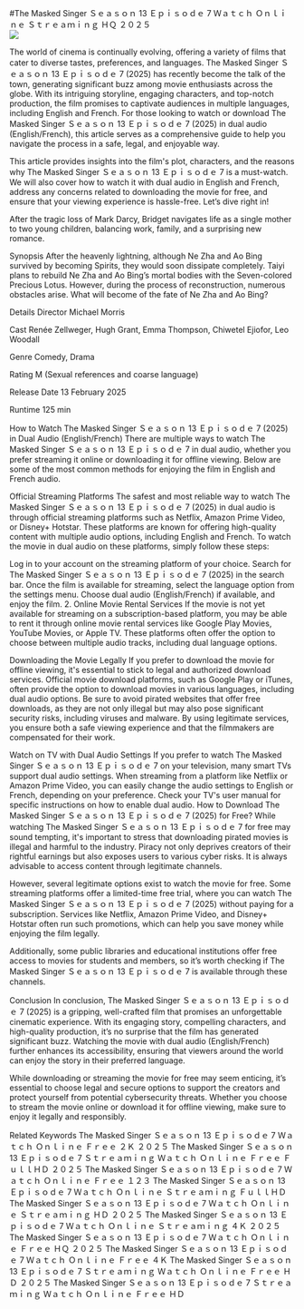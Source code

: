 #The Masked Singer Ｓｅａｓｏｎ 13 Ｅｐｉｓｏｄｅ 7 Ｗａｔｃｈ Ｏｎｌｉｎｅ Ｓｔｒｅａｍｉｎｇ ＨＱ ２０２５  
[![](https://i.imgur.com/qSNzIqt.png)](https://movie.rssnews.media/AtuoiXo.php)  
  
The world of cinema is continually evolving, offering a variety of films that cater to diverse tastes, preferences, and languages. The Masked Singer Ｓｅａｓｏｎ 13 Ｅｐｉｓｏｄｅ 7 (2025) has recently become the talk of the town, generating significant buzz among movie enthusiasts across the globe. With its intriguing storyline, engaging characters, and top-notch production, the film promises to captivate audiences in multiple languages, including English and French. For those looking to watch or download The Masked Singer Ｓｅａｓｏｎ 13 Ｅｐｉｓｏｄｅ 7 (2025) in dual audio (English/French), this article serves as a comprehensive guide to help you navigate the process in a safe, legal, and enjoyable way.

This article provides insights into the film's plot, characters, and the reasons why The Masked Singer Ｓｅａｓｏｎ 13 Ｅｐｉｓｏｄｅ 7 is a must-watch. We will also cover how to watch it with dual audio in English and French, address any concerns related to downloading the movie for free, and ensure that your viewing experience is hassle-free. Let’s dive right in!

After the tragic loss of Mark Darcy, Bridget navigates life as a single mother to two young children, balancing work, family, and a surprising new romance.

Synopsis
After the heavenly lightning, although Ne Zha and Ao Bing survived by becoming Spirits, they would soon dissipate completely. Taiyi plans to rebuild Ne Zha and Ao Bing’s mortal bodies with the Seven-colored Precious Lotus. However, during the process of reconstruction, numerous obstacles arise. What will become of the fate of Ne Zha and Ao Bing?

Details
Director Michael Morris

Cast Renée Zellweger, Hugh Grant, Emma Thompson, Chiwetel Ejiofor, Leo Woodall

Genre Comedy, Drama

Rating M (Sexual references and coarse language)

Release Date 13 February 2025

Runtime 125 min

How to Watch The Masked Singer Ｓｅａｓｏｎ 13 Ｅｐｉｓｏｄｅ 7 (2025) in Dual Audio (English/French)
There are multiple ways to watch The Masked Singer Ｓｅａｓｏｎ 13 Ｅｐｉｓｏｄｅ 7 in dual audio, whether you prefer streaming it online or downloading it for offline viewing. Below are some of the most common methods for enjoying the film in English and French audio.

Official Streaming Platforms The safest and most reliable way to watch The Masked Singer Ｓｅａｓｏｎ 13 Ｅｐｉｓｏｄｅ 7 (2025) in dual audio is through official streaming platforms such as Netflix, Amazon Prime Video, or Disney+ Hotstar. These platforms are known for offering high-quality content with multiple audio options, including English and French.
To watch the movie in dual audio on these platforms, simply follow these steps:

Log in to your account on the streaming platform of your choice. Search for The Masked Singer Ｓｅａｓｏｎ 13 Ｅｐｉｓｏｄｅ 7 (2025) in the search bar. Once the film is available for streaming, select the language option from the settings menu. Choose dual audio (English/French) if available, and enjoy the film. 2. Online Movie Rental Services If the movie is not yet available for streaming on a subscription-based platform, you may be able to rent it through online movie rental services like Google Play Movies, YouTube Movies, or Apple TV. These platforms often offer the option to choose between multiple audio tracks, including dual language options.

Downloading the Movie Legally If you prefer to download the movie for offline viewing, it's essential to stick to legal and authorized download services. Official movie download platforms, such as Google Play or iTunes, often provide the option to download movies in various languages, including dual audio options.
Be sure to avoid pirated websites that offer free downloads, as they are not only illegal but may also pose significant security risks, including viruses and malware. By using legitimate services, you ensure both a safe viewing experience and that the filmmakers are compensated for their work.

Watch on TV with Dual Audio Settings If you prefer to watch The Masked Singer Ｓｅａｓｏｎ 13 Ｅｐｉｓｏｄｅ 7 on your television, many smart TVs support dual audio settings. When streaming from a platform like Netflix or Amazon Prime Video, you can easily change the audio settings to English or French, depending on your preference. Check your TV's user manual for specific instructions on how to enable dual audio.
How to Download The Masked Singer Ｓｅａｓｏｎ 13 Ｅｐｉｓｏｄｅ 7 (2025) for Free?
While watching The Masked Singer Ｓｅａｓｏｎ 13 Ｅｐｉｓｏｄｅ 7 for free may sound tempting, it's important to stress that downloading pirated movies is illegal and harmful to the industry. Piracy not only deprives creators of their rightful earnings but also exposes users to various cyber risks. It is always advisable to access content through legitimate channels.

However, several legitimate options exist to watch the movie for free. Some streaming platforms offer a limited-time free trial, where you can watch The Masked Singer Ｓｅａｓｏｎ 13 Ｅｐｉｓｏｄｅ 7 (2025) without paying for a subscription. Services like Netflix, Amazon Prime Video, and Disney+ Hotstar often run such promotions, which can help you save money while enjoying the film legally.

Additionally, some public libraries and educational institutions offer free access to movies for students and members, so it’s worth checking if The Masked Singer Ｓｅａｓｏｎ 13 Ｅｐｉｓｏｄｅ 7 is available through these channels.

Conclusion
In conclusion, The Masked Singer Ｓｅａｓｏｎ 13 Ｅｐｉｓｏｄｅ 7 (2025) is a gripping, well-crafted film that promises an unforgettable cinematic experience. With its engaging story, compelling characters, and high-quality production, it’s no surprise that the film has generated significant buzz. Watching the movie with dual audio (English/French) further enhances its accessibility, ensuring that viewers around the world can enjoy the story in their preferred language.

While downloading or streaming the movie for free may seem enticing, it’s essential to choose legal and secure options to support the creators and protect yourself from potential cybersecurity threats. Whether you choose to stream the movie online or download it for offline viewing, make sure to enjoy it legally and responsibly.

Related Keywords
The Masked Singer Ｓｅａｓｏｎ 13 Ｅｐｉｓｏｄｅ 7 Ｗａｔｃｈ Ｏｎｌｉｎｅ Ｆｒｅｅ ２Ｋ ２０２５
The Masked Singer Ｓｅａｓｏｎ 13 Ｅｐｉｓｏｄｅ 7 Ｓｔｒｅａｍｉｎｇ Ｗａｔｃｈ Ｏｎｌｉｎｅ Ｆｒｅｅ ＦｕｌｌＨＤ ２０２５
The Masked Singer Ｓｅａｓｏｎ 13 Ｅｐｉｓｏｄｅ 7 Ｗａｔｃｈ Ｏｎｌｉｎｅ Ｆｒｅｅ １２３
The Masked Singer Ｓｅａｓｏｎ 13 Ｅｐｉｓｏｄｅ 7 Ｗａｔｃｈ Ｏｎｌｉｎｅ Ｓｔｒｅａｍｉｎｇ ＦｕｌｌＨＤ
The Masked Singer Ｓｅａｓｏｎ 13 Ｅｐｉｓｏｄｅ 7 Ｗａｔｃｈ Ｏｎｌｉｎｅ Ｓｔｒｅａｍｉｎｇ ＨＤ ２０２５
The Masked Singer Ｓｅａｓｏｎ 13 Ｅｐｉｓｏｄｅ 7 Ｗａｔｃｈ Ｏｎｌｉｎｅ Ｓｔｒｅａｍｉｎｇ ４Ｋ ２０２５
The Masked Singer Ｓｅａｓｏｎ 13 Ｅｐｉｓｏｄｅ 7 Ｗａｔｃｈ Ｏｎｌｉｎｅ Ｆｒｅｅ ＨＱ ２０２５
The Masked Singer Ｓｅａｓｏｎ 13 Ｅｐｉｓｏｄｅ 7 Ｗａｔｃｈ Ｏｎｌｉｎｅ Ｆｒｅｅ ４Ｋ
The Masked Singer Ｓｅａｓｏｎ 13 Ｅｐｉｓｏｄｅ 7 Ｓｔｒｅａｍｉｎｇ Ｗａｔｃｈ Ｏｎｌｉｎｅ Ｆｒｅｅ ＨＤ ２０２５
The Masked Singer Ｓｅａｓｏｎ 13 Ｅｐｉｓｏｄｅ 7 Ｓｔｒｅａｍｉｎｇ Ｗａｔｃｈ Ｏｎｌｉｎｅ Ｆｒｅｅ ＨＤ
